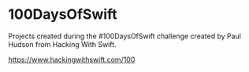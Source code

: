 # 100DaysOfSwift

Projects created during the #100DaysOfSwift challenge created by Paul Hudson from Hacking With Swift.

https://www.hackingwithswift.com/100
